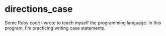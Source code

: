 # directions_case
Some Ruby code I wrote to teach myself the programming language. In this program, I'm practicing writing case statements.
